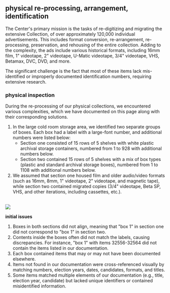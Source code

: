 ## physical re-processing, arrangement, identification 

The Center's primary mission is the tasks of re-digitizing and migrating the extensive Collection, of over approximately 120,000 individual advertisements. This includes format conversion, re-arrangement, re-processing, preservation, and rehousing of the entire collection. Adding to the complexity, the ads include various historical formats, including 16mm film, 1" videotape, 2" videotape, U-Matic videotape, 3/4" videotape, VHS, Betamax, DVC, DVD, and more. 

The significant challenge is the fact that most of these items lack mis-identified or improperly documented identification numbers, requiring extensive research. 

### physical inspection

During the re-processing of our physical collections, we encountered various complexities, which we have documented on this page along with their corresponding solutions. 


1. In the large cold room storage area, we identified two separate groups of boxes. Each box had a label with a large-font number, and additional numbers were listed below:
    * Section one consisted of 15 rows of 5 shelves with white plastic archival storage containers, numbered from 1 to 928 with additional numbers below.
    * Section two contained 15 rows of 5 shelves with a mix of box types (plastic and standard archival storage boxes), numbered from 1 to 1108 with additional numbers below.
2. We assumed that section one housed film and older audio/video formats (such as 16mm, 8mm, 1" videotape, 2" videotape, and magnetic tape), while section two contained migrated copies (3/4" videotape, Beta SP, VHS, and other iterations, including cassettes, etc.).

</br>

<img src="https://github.com/prys0000/political-commercial-collection-archives/blob/7a31331d5ea8cd38df97ffe8c36cd3b2b5d2e43c/images/room-1-2-burton-boxes.png">

</br>

**initial issues**
1. Boxes in both sections did not align, meaning that "box 1" in section one did not correspond to "box 1" in section two.
2. Contents inside the boxes often did not match the labels, causing discrepancies. For instance, "box 1" with items 32556-32564 did not contain the items listed in our documentation.
3. Each box contained items that may or may not have been documented elsewhere.
4. Items not found in our documentation were cross-referenced visually by matching numbers, election years, dates, candidates, formats, and titles.
5. Some items matched multiple elements of our documentation (e.g., title, election year, candidate) but lacked unique identifiers or contained misidentified information.
